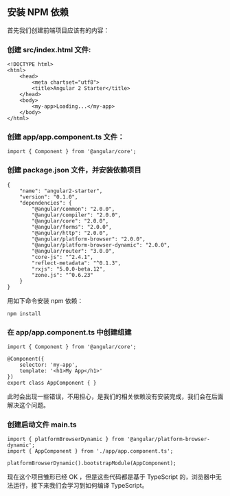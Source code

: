 ## 安装 NPM 依赖
首先我们创建前端项目应该有的内容：

### 创建 src/index.html 文件:

```
<!DOCTYPE html>
<html>
    <head>
        <meta chartset="utf8">
        <title>Angular 2 Starter</title>
    </head>
    <body>
        <my-app>Loading...</my-app>
    </body>
</html>
```

### 创建 app/app.component.ts 文件：

```
import { Component } from '@angular/core';

```

### 创建 package.json 文件，并安装依赖项目

```
{
    "name": "angular2-starter",
    "version": "0.1.0",
    "dependencies": {
        "@angular/common": "2.0.0",
        "@angular/compiler": "2.0.0",
        "@angular/core": "2.0.0",
        "@angular/forms": "2.0.0",
        "@angular/http": "2.0.0",
        "@angular/platform-browser": "2.0.0",
        "@angular/platform-browser-dynamic": "2.0.0",
        "@angular/router": "3.0.0",
        "core-js": "^2.4.1",
        "reflect-metadata": "^0.1.3",
        "rxjs": "5.0.0-beta.12",
        "zone.js": "^0.6.23"
    }
}
```

用如下命令安装 npm 依赖：

```
npm install
```

### 在 app/app.component.ts 中创建组建

```
import { Component } from '@angular/core';

@Component({
    selector: 'my-app',
    template: '<h1>My App</h1>'
})
export class AppComponent { }
```

此时会出现一些错误，不用担心，是我们的相关依赖没有安装完成，我们会在后面解决这个问题。

### 创建启动文件 main.ts

```
import { platformBrowserDynamic } from '@angular/platform-browser-dynamic';
import { AppComponent } from './app/app.component.ts';

platformBrowserDynamic().bootstrapModule(AppComponent);
```

现在这个项目雏形已经 OK ，但是这些代码都是基于 TypeScript 的，浏览器中无法运行，接下来我们会学习到如何编译 TypeScript。